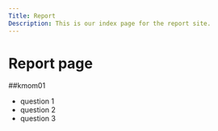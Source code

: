 ```yaml
---
Title: Report
Description: This is our index page for the report site.
---
```


Report page
==========================

##kmom01

* question 1
* question 2
* question 3
